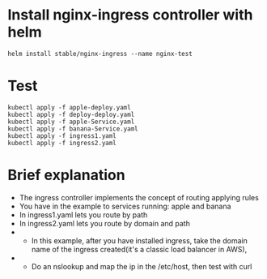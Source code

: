 # Install nginx-ingress controller with helm

```
helm install stable/nginx-ingress --name nginx-test
```

# Test
```
kubectl apply -f apple-deploy.yaml
kubectl apply -f deploy-deploy.yaml
kubectl apply -f apple-Service.yaml
kubectl apply -f banana-Service.yaml
kubectl apply -f ingress1.yaml
kubectl apply -f ingress2.yaml

```

# Brief explanation
- The ingress controller implements the concept of routing applying rules
- You have in the example to services running: apple and banana
- In ingress1.yaml lets you route by path
- In ingress2.yaml lets you route by domain and path
- - In this example, after you have installed ingress, take the domain name of the ingress created(it's a classic load balancer in AWS), 
- - Do an nslookup and map the ip in the /etc/host, then test with curl





